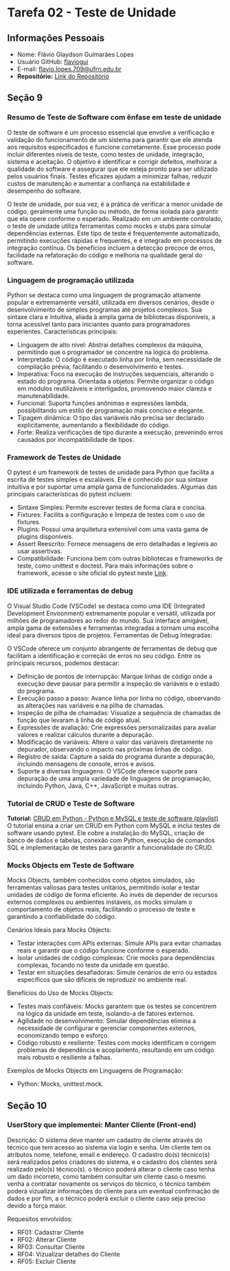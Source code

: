 # Tarefa 02 - Teste de Unidade

## Informações Pessoais
- Nome: Flávio Glaydson Guimarães Lopes
- Usuário GitHub: [flaviogui](https://github.com/flaviogui)
- E-mail: <flavio.lopes.709@ufrn.edu.br>
- **Repositório:** [Link do Repositório](https://github.com/flaviogui/TechCell-Pro)

## Seção 9
### Resumo de Teste de Software com ênfase em teste de unidade 
O teste de software é um processo essencial que envolve a verificação e validação do funcionamento de um sistema para garantir que ele atenda aos requisitos especificados e funcione corretamente. Esse processo pode incluir diferentes níveis de teste, como testes de unidade, integração, sistema e aceitação. O objetivo é identificar e corrigir defeitos, melhorar a qualidade do software e assegurar que ele esteja pronto para ser utilizado pelos usuários finais. Testes eficazes ajudam a minimizar falhas, reduzir custos de manutenção e aumentar a confiança na estabilidade e desempenho do software.

O teste de unidade, por sua vez, é a prática de verificar a menor unidade de código, geralmente uma função ou método, de forma isolada para garantir que ela opere conforme o esperado. Realizado em um ambiente controlado, o teste de unidade utiliza ferramentas como mocks e stubs para simular dependências externas. Este tipo de teste é frequentemente automatizado, permitindo execuções rápidas e frequentes, e é integrado em processos de integração contínua. Os benefícios incluem a detecção precoce de erros, facilidade na refatoração do código e melhoria na qualidade geral do software.

### Linguagem de programação utilizada
Python se destaca como uma linguagem de programação altamente popular e extremamente versátil, utilizada em diversos cenários, desde o desenvolvimento de simples programas até projetos complexos. Sua sintaxe clara e intuitiva, aliada à ampla gama de bibliotecas disponíveis, a torna acessível tanto para iniciantes quanto para programadores experientes.
Caracteristicas principais:

- Linguagem de alto nível: Abstrai detalhes complexos da máquina, permitindo que o programador se concentre na lógica do problema.
- Interpretada: O código é executado linha por linha, sem necessidade de compilação prévia, facilitando o desenvolvimento e testes.
- Imperativa: Foco na execução de instruções sequenciais, alterando o estado do programa.
Orientada a objetos: Permite organizar o código em módulos reutilizáveis e interligados, promovendo maior clareza e manutenabilidade.
- Funcional: Suporta funções anônimas e expressões lambda, possibilitando um estilo de programação mais conciso e elegante.
- Tipagem dinâmica: O tipo das variáveis não precisa ser declarado explicitamente, aumentando a flexibilidade do código.
- Forte: Realiza verificações de tipo durante a execução, prevenindo erros causados por incompatibilidade de tipos.

### Framework de Testes de Unidade
O pytest é um framework de testes de unidade para Python que facilita a escrita de testes simples e escaláveis. Ele é conhecido por sua sintaxe intuitiva e por suportar uma ampla gama de funcionalidades. Algumas das principais características do pytest incluem:
- Sintaxe Simples: Permite escrever testes de forma clara e concisa.
- Fixtures: Facilita a configuração e limpeza de testes com o uso de fixtures.
- Plugins: Possui uma arquitetura extensível com uma vasta gama de plugins disponíveis.
- Assert Reescrito: Fornece mensagens de erro detalhadas e legíveis ao usar assertivas.
- Compatibilidade: Funciona bem com outras bibliotecas e frameworks de teste, como unittest e doctest.
Para mais informações sobre o framework, acesse o site oficial do pytest neste [Link](https://docs.pytest.org/en/stable/).

### IDE utilizada e ferramentas de debug
O Visual Studio Code (VSCode) se destaca como uma IDE (Integrated Development Environment) extremamente popular e versátil, utilizada por milhões de programadores ao redor do mundo. Sua interface amigável, ampla gama de extensões e ferramentas integradas a tornam uma escolha ideal para diversos tipos de projetos.
Ferramentas de Debug Integradas:

O VSCode oferece um conjunto abrangente de ferramentas de debug que facilitam a identificação e correção de erros no seu código. Entre os principais recursos, podemos destacar:

- Definição de pontos de interrupção: Marque linhas de código onde a execução deve pausar para permitir a inspeção de variáveis ​​e o estado do programa.
- Execução passo a passo: Avance linha por linha no código, observando as alterações nas variáveis ​​e na pilha de chamadas.
- Inspeção de pilha de chamadas: Visualize a sequência de chamadas de função que levaram à linha de código atual.
- Expressões de avaliação: Crie expressões personalizadas para avaliar valores e realizar cálculos durante a depuração.
- Modificação de variáveis: Altere o valor das variáveis ​​diretamente no depurador, observando o impacto nas próximas linhas de código.
- Registro de saída: Capture a saída do programa durante a depuração, incluindo mensagens de console, erros e avisos.
- Suporte a diversas linguagens: O VSCode oferece suporte para depuração de uma ampla variedade de linguagens de programação, incluindo Python, Java, C++, JavaScript e muitas outras.

### Tutorial de CRUD e Teste de Software
**Tutorial:** [CRUD em Python - Python e MySQL e teste de software (playlist)](https://www.youtube.com/watch?v=-vrXnewHrwA)
O tutorial ensina a criar um CRUD em Python com MySQL e inclui testes de software usando pytest. Ele cobre a instalação do MySQL, criação de banco de dados e tabelas, conexão com Python, execução de comandos SQL e implementação de testes para garantir a funcionalidade do CRUD.

### Mocks Objects em Teste de Software
Mocks Objects, também conhecidos como objetos simulados, são ferramentas valiosas para testes unitários, permitindo isolar e testar unidades de código de forma eficiente. Ao invés de depender de recursos externos complexos ou ambientes instáveis, os mocks simulam o comportamento de objetos reais, facilitando o processo de teste e garantindo a confiabilidade do código.

Cenários Ideais para Mocks Objects:
- Testar interações com APIs externas: Simule APIs para evitar chamadas reais e garantir que o código funcione conforme o esperado.
- Isolar unidades de código complexas: Crie mocks para dependências complexas, focando no teste da unidade em questão.
- Testar em situações desafiadoras: Simule cenários de erro ou estados específicos que são difíceis de reproduzir no ambiente real.

Benefícios do Uso de Mocks Objects:
- Testes mais confiáveis: Mocks garantem que os testes se concentrem na lógica da unidade em teste, isolando-a de fatores externos.
- Agilidade no desenvolvimento: Simular dependências elimina a necessidade de configurar e gerenciar componentes externos, economizando tempo e esforço.
- Código robusto e resiliente: Testes com mocks identificam e corrigem problemas de dependência e acoplamento, resultando em um código mais robusto e resiliente a falhas.

Exemplos de Mocks Objects em Linguagens de Programação:
- Python: Mocks, unittest.mock.

## Seção 10
### UserStory que implementei: Manter Cliente (Front-end) 
Descrição: 
O sistema deve manter um cadastro de cliente através do técnico que tem acesso ao sistema via login e senha. Um cliente tem os atributos nome, telefone, email e endereço. O cadastro do(s) técnico(s) será realizados pelos criadores do sistema, e o cadastro dos clientes será realizado pelo(s) técnico(s). o técnico poderá alterar o cliente caso tenha um dado incorreto, como também consultar um cliente caso o mesmo venha a contratar novamente os serviços do técnico, o técnico também poderá vizualizar informações do cliente para um eventual confirmação de dados e por fim, a o técnico poderá excluir o cliente caso seja preciso devido a força maior.

Requesitos envolvidos: 
- RF01: Cadastrar Cliente
- RF02:	Alterar Cliente
- RF03:	Consultar Cliente
- RF04:	Vizualizar detalhes do Cliente
- RF05:	Excluir Cliente


